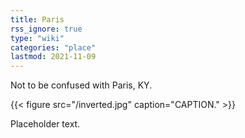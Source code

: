 ```yaml
---
title: Paris
rss_ignore: true
type: "wiki"
categories: "place"
lastmod: 2021-11-09
---
```


Not to be confused with Paris, KY.

{{< figure src="/inverted.jpg" caption="CAPTION." >}}

Placeholder text.